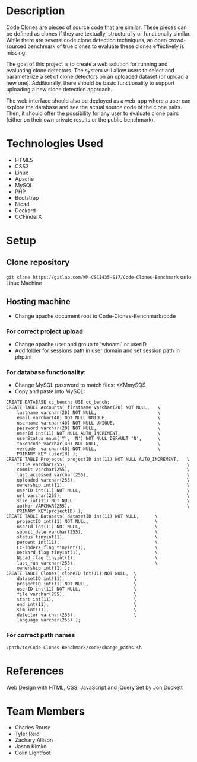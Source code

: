 # Description
Code Clones are pieces of source code that are similar. These pieces can be 
defined as clones if they are textually, structurally or functionally similar. 
While there are several code clone detection techniques, an open crowd-sourced 
benchmark of true clones to evaluate these clones effectively is missing. 

The goal of this project is to create a web solution for running and evaluating 
clone detectors. The system will allow users to select and parameterize a set of
clone detectors on an uploaded dataset (or upload a new one). Additionally, 
there should be basic functionality to support uploading a new clone detection 
approach. 

The web interface should also be deployed as a web-app where a user 
can explore the database and see the actual source code of the clone pairs. 
Then, it should offer the possibility for any user to evaluate clone pairs 
(either on their own private results or the public benchmark).

# Technologies Used
* HTML5
* CSS3
* Linux
* Apache
* MySQL
* PHP
* Bootstrap
* Nicad
* Deckard
* CCFinderX

# Setup

## Clone repository

`git clone https://gitlab.com/WM-CSCI435-S17/Code-Clones-Benchmark` onto 
Linux Machine

## Hosting machine

* Change apache document root to Code-Clones-Benchmark/code

### For correct project upload

* Change apache user and group to 'whoami' or userID
* Add folder for sessions path in user domain and set session path in php.ini

### For database functionality:

* Change MySQL password to match files: *XMmySQ$
* Copy and paste into MySQL: 

```
CREATE DATABASE cc_bench; USE cc_bench;
CREATE TABLE Accounts( firstname varchar(20) NOT NULL,   \
    lastname varchar(20) NOT NULL,                       \
    email varchar(40) NOT NULL UNIQUE,                   \
    username varchar(40) NOT NULL UNIQUE,                \
    password varchar(20) NOT NULL,                       \
    userId int(11) NOT NULL AUTO_INCREMENT,              \
    userStatus enum('Y', 'N') NOT NULL DEFAULT 'N',      \
    tokencode varchar(40) NOT NULL,                      \
    vercode  varchar(40) NOT NULL,                       \
    PRIMARY KEY (userId) );
CREATE TABLE Projects( projectID int(11) NOT NULL AUTO_INCREMENT,   \
    title varchar(255),                                             \
    commit varchar(255),                                            \
    last_accessed varchar(255),                                     \
    uploaded varchar(255),                                          \
    ownership int(11),                                              \
    userID int(11) NOT NULL,                                        \
    url varchar(255),                                               \
    size int(11) NOT NULL,                                          \
    author VARCHAR(255),                                            \
    PRIMARY KEY(projectID) );
CREATE TABLE Datasets( datasetID int(11) NOT NULL,      \
    projectID int(11) NOT NULL,                         \
    userId int(11) NOT NULL,                            \
    submit_date varchar(255),                           \
    status tinyint(1),                                  \
    percent int(11),                                    \
    CCFinderX_flag tinyint(1),                          \
    Deckard_flag tinyint(1),                            \
    Nicad_flag tinyint(1),                              \
    last_ran varchar(255),                              \
    ownership int(11) );
CREATE TABLE Clones( cloneID int(11) NOT NULL,  \
    datasetID int(11),                          \
    projectID int(11) NOT NULL,                 \
    userID int(11) NOT NULL,                    \
    file varchar(255),                          \
    start int(11),                              \
    end int(11),                                \
    sim int(11),                                \
    detector varchar(255),                      \
    language varchar(255) );
```

### For correct path names
`/path/to/Code-Clones-Benchmark/code/change_paths.sh`

# References
Web Design with HTML, CSS, JavaScript and jQuery Set by Jon Duckett

# Team Members
* Charles Rouse
* Tyler Reid
* Zachary Allison
* Jason Kimko
* Colin Lightfoot
